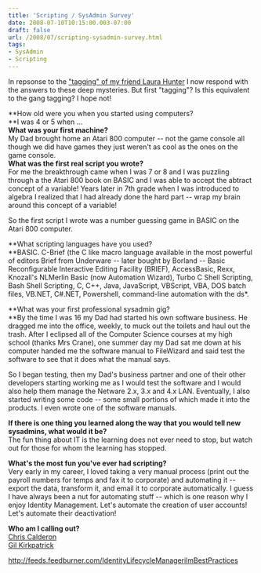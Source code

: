 ```yaml
---
title: 'Scripting / SysAdmin Survey'
date: 2008-07-10T10:15:00.003-07:00
draft: false
url: /2008/07/scripting-sysadmin-survey.html
tags: 
- SysAdmin
- Scripting
---
```


In repsonse to the ["tagging" of my friend Laura Hunter](http://www.shutuplaura.com/journal/2008/6/21/scripting-sysadmin-meme.html) I now respond with the answers to these deep mysteries. But first "tagging"? Is this equivalent to the gang tagging? I hope not!  
  
**How old were you when you started using computers?  
**I was 4 or 5 when ...  
**What was your first machine?**  
My Dad brought home an Atari 800 computer -- not the game console all though we did have games they just weren't as cool as the ones on the game console.  
**What was the first real script you wrote?**  
For me the breakthrough came when I was 7 or 8 and I was puzzling through a the Atari 800 book on BASIC and I was able to accept the abtract concept of a variable! Years later in 7th grade when I was introduced to algebra I realized that I had already done the hard part -- wrap my brain around this concept of a variable!  
  
So the first script I wrote was a number guessing game in BASIC on the Atari 800 computer.  
  
**What scripting languages have you used?  
**BASIC. C-Brief (the C like macro language available in the most powerful of editors Brief from Underware -- later bought by Borland -- Basic Reconfigurable Interactive Editing Facility (BRIEF), AccessBasic, Rexx, Knozall's NLMerlin Basic (now Automation Wizard), Turbo C Shell Scripting, Bash Shell Scripting, C, C++, Java, JavaScript, VBScript, VBA, DOS batch files, VB.NET, C#.NET, Powershell, command-line automation with the ds\*.  
  
**What was your first professional sysadmin gig?  
**By the time I was 16 my Dad had started his own software business. He dragged me into the office, weekly, to muck out the toilets and haul out the trash. After I eclipsed all of the Computer Science courses at my high school (thanks Mrs Crane), one summer day my Dad sat me down at his computer handed me the software manual to FileWizard and said test the software to see that it does what the manual says.  
  
So I began testing, then my Dad's business partner and one of their other developers starting working me as I would test the software and I would also help them manage the Netware 2.x, 3.x and 4.x LAN. Eventually, I also started writing some code -- some small portions of which made it into the products. I even wrote one of the software manuals.  
  
**If there is one thing you learned along the way that you would tell new sysadmins, what would it be?**  
The fun thing about IT is the learning does not ever need to stop, but watch out for those for whom the learning has stopped.  
  
**What's the most fun you've ever had scripting?**  
Very early in my career, I loved taking a very manual process (print out the payroll numbers for temps and fax it to corporate) and automating it -- export the data, transform it, and email it to corporate automatically. I guess I have always been a nut for automating stuff -- which is one reason why I enjoy Identity Management. Let's automate the creation of user accounts! Let's automate their deactivation!  
  
**Who am I calling out?**  
[Chris Calderon](http://blog.identityjunkie.com/)  
[Gil Kirkpatrick](http://www.gilkirkpatrick.com/Blog/)

http://feeds.feedburner.com/IdentityLifecycleManagerilmBestPractices
